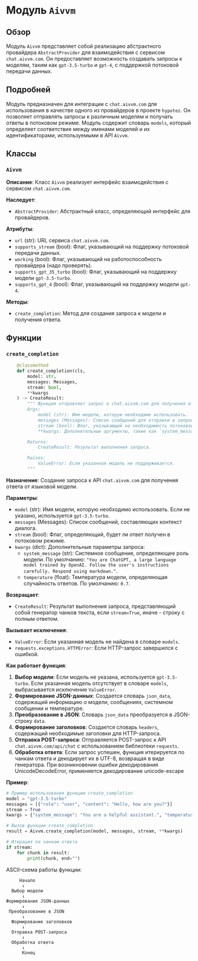 # Модуль `Aivvm`

## Обзор

Модуль `Aivvm` представляет собой реализацию абстрактного провайдера `AbstractProvider` для взаимодействия с сервисом `chat.aivvm.com`. Он предоставляет возможность создавать запросы к моделям, таким как `gpt-3.5-turbo` и `gpt-4`, с поддержкой потоковой передачи данных.

## Подробней

Модуль предназначен для интеграции с `chat.aivvm.com` для использования в качестве одного из провайдеров в проекте `hypotez`. Он позволяет отправлять запросы к различным моделям и получать ответы в потоковом режиме. Модуль содержит словарь `models`, который определяет соответствие между именами моделей и их идентификаторами, используемыми в API `Aivvm`.

## Классы

### `Aivvm`

**Описание**: Класс `Aivvm` реализует интерфейс взаимодействия с сервисом `chat.aivvm.com`.

**Наследует**:
- `AbstractProvider`: Абстрактный класс, определяющий интерфейс для провайдеров.

**Атрибуты**:
- `url` (str): URL сервиса `chat.aivvm.com`.
- `supports_stream` (bool): Флаг, указывающий на поддержку потоковой передачи данных.
- `working` (bool): Флаг, указывающий на работоспособность провайдера (надо проверять).
- `supports_gpt_35_turbo` (bool): Флаг, указывающий на поддержку модели `gpt-3.5-turbo`.
- `supports_gpt_4` (bool): Флаг, указывающий на поддержку модели `gpt-4`.

**Методы**:
- `create_completion`: Метод для создания запроса к модели и получения ответа.

## Функции

### `create_completion`

```python
    @classmethod
    def create_completion(cls,
        model: str,
        messages: Messages,
        stream: bool,
        **kwargs
    ) -> CreateResult:
        """ Функция отправляет запрос к chat.aivvm.com для получения ответа от указанной модели.
        Args:
            model (str): Имя модели, которую необходимо использовать.
            messages (Messages): Список сообщений для отправки в запросе.
            stream (bool): Флаг, указывающий на необходимость потоковой передачи данных.
            **kwargs: Дополнительные аргументы, такие как `system_message` и `temperature`.

        Returns:
            CreateResult: Результат выполнения запроса.

        Raises:
            ValueError: Если указанная модель не поддерживается.
        """
```

**Назначение**: Создание запроса к API `chat.aivvm.com` для получения ответа от языковой модели.

**Параметры**:
- `model` (str): Имя модели, которую необходимо использовать. Если не указано, используется `gpt-3.5-turbo`.
- `messages` (Messages): Список сообщений, составляющих контекст диалога.
- `stream` (bool): Флаг, определяющий, будет ли ответ получен в потоковом режиме.
- `kwargs` (dict): Дополнительные параметры запроса:
    - `system_message` (str): Системное сообщение, определяющее роль модели. По умолчанию: `"You are ChatGPT, a large language model trained by OpenAI. Follow the user's instructions carefully. Respond using markdown."`.
    - `temperature` (float): Температура модели, определяющая случайность ответов. По умолчанию: `0.7`.

**Возвращает**:
- `CreateResult`: Результат выполнения запроса, представляющий собой генератор чанков текста, если `stream=True`, иначе - строку с полным ответом.

**Вызывает исключения**:
- `ValueError`: Если указанная модель не найдена в словаре `models`.
- `requests.exceptions.HTTPError`: Если HTTP-запрос завершился с ошибкой.

**Как работает функция**:

1. **Выбор модели**: Если модель не указана, используется `gpt-3.5-turbo`. Если указанная модель отсутствует в словаре `models`, выбрасывается исключение `ValueError`.
2. **Формирование JSON-данных**: Создается словарь `json_data`, содержащий информацию о модели, сообщениях, системном сообщении и температуре.
3. **Преобразование в JSON**: Словарь `json_data` преобразуется в JSON-строку `data`.
4. **Формирование заголовков**: Создается словарь `headers`, содержащий необходимые заголовки для HTTP-запроса.
5. **Отправка POST-запроса**: Отправляется POST-запрос к API `chat.aivvm.com/api/chat` с использованием библиотеки `requests`.
6. **Обработка ответа**: Если запрос успешен, функция итерируется по чанкам ответа и декодирует их в UTF-8, возвращая в виде генератора. При возникновении ошибки декодирования UnicodeDecodeError, применяется декодирование unicode-escape

**Пример**:
```python
# Пример использования функции create_completion
model = "gpt-3.5-turbo"
messages = [{"role": "user", "content": "Hello, how are you?"}]
stream = True
kwargs = {"system_message": "You are a helpful assistant.", "temperature": 0.5}

# Вызов функции create_completion
result = Aivvm.create_completion(model, messages, stream, **kwargs)

# Итерация по чанкам ответа
if stream:
    for chunk in result:
        print(chunk, end="")
```

ASCII-схема работы функции:

```
     Начало
      ↓
  Выбор модели
      ↓
Формирование JSON-данных
      ↓
 Преобразование в JSON
      ↓
  Формирование заголовков
      ↓
  Отправка POST-запроса
      ↓
  Обработка ответа
      ↓
      Конец